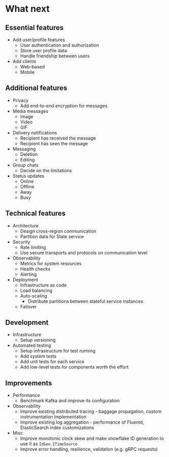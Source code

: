 # What next

## Essential features

* Add user/profile features
  - User authentication and authorization
  - Store user profile data
  - Handle friendship between users
* Add clients
  - Web-based
  - Mobile

## Additional features

* Privacy
  - Add end-to-end encryption for messages
* Media messages
  - Image
  - Video
  - GIF
* Delivery notifications
  - Recipient has received the message
  - Recipient has seen the message
* Messaging
  - Deletion
  - Editing
* Group chats
  - Decide on the limitations
* Status updates
  - Online
  - Offline
  - Away
  - Busy

## Technical features

* Architecture
  - Design cross-region communication
  - Partition data for State service
* Security
  - Rate limiting
  - Use secure transports and protocols on communication level
* Observability
  - Metrics for system resources
  - Health checks
  - Alerting
* Deployment
  - Infrastructure as code
  - Load balancing
  - Auto-scaling
    - Distribute partitions between stateful service instances
  - Failover

## Development

* Infrastructure
  - Setup versioning
* Automated testing
  - Setup infrastructure for test running
  - Add system tests
  - Add unit tests for each service
  - Add low-level tests for components worth the effort

## Improvements

* Performance
  - Benchmark Kafka and improve its configuration
* Observability
  - Improve existing distributed tracing - baggage propagation, custom instrumentation implementation
  - Improve existing log aggregation - performance of Fluentd, ElasticSearch index customizations
* Misc
  - Improve monotonic clock skew and make snowflake ID generation to use it as `IdGen.ITimeSource`
  - Improve error handling, resilience, validation (e.g. gRPC requests)

